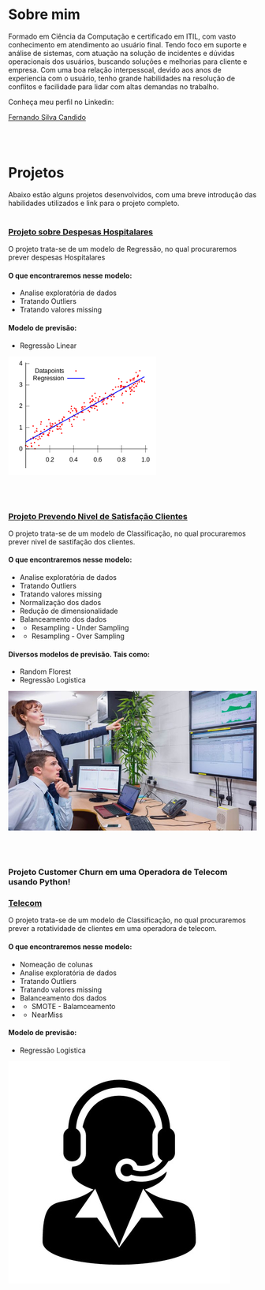# Sobre mim

Formado em Ciência da Computação e certificado em ITIL, com vasto conhecimento em atendimento ao usuário final. 
Tendo foco em suporte e análise de sistemas, com atuação na solução de incidentes e dúvidas operacionais dos usuários, buscando soluções e melhorias para cliente e empresa.
Com uma boa relação interpessoal, devido aos anos de experiencia com o usuário, tenho grande habilidades na resolução de conflitos e facilidade para lidar com altas demandas no trabalho.

Conheça meu perfil no Linkedin:

[Fernando Silva Candido](https://www.linkedin.com/in/fernando-silva-candido-b90a5292/)

<br />
<br />

# Projetos
Abaixo estão alguns projetos desenvolvidos, com uma breve introdução das habilidades utilizados e link para o projeto completo.
<br />
<br />


### [Projeto sobre Despesas Hospitalares](https://github.com/CandidoFernando/python)

O projeto trata-se de um modelo de Regressão, no qual procuraremos prever despesas Hospitalares

#### O que encontraremos nesse modelo:
* Analise exploratória de dados
* Tratando Outliers
* Tratando valores missing

#### Modelo de previsão:
*  Regressão Linear


![](/LinearRegression2.png)

<br />
<br />


### [Projeto Prevendo Nivel de Satisfação Clientes](https://github.com/CandidoFernando/Prevendo_Nivel_Satisfacao_Clientes_Santander.git)

O projeto trata-se de um modelo de Classificação, no qual procuraremos prever nivel de sastifação dos clientes.

#### O que encontraremos nesse modelo:
* Analise exploratória de dados
* Tratando Outliers
* Tratando valores missing
* Normalização dos dados
* Redução de dimensionalidade
* Balanceamento dos dados
* * Resampling - Under Sampling
* * Resampling - Over Sampling

#### Diversos modelos de previsão. Tais como:
*  Random Florest
*  Regressão Logistica


![](/ti.jpg)

<br />
<br />

### Projeto Customer Churn em uma Operadora de Telecom usando Python!


### [Telecom](https://github.com/CandidoFernando/Customer_Churn_Telecom.git)

O projeto trata-se de um modelo de Classificação, no qual procuraremos prever a rotatividade de clientes em uma operadora de telecom.

#### O que encontraremos nesse modelo:
* Nomeação de colunas
* Analise exploratória de dados
* Tratando Outliers
* Tratando valores missing
* Balanceamento dos dados
* * SMOTE - Balamceamento
* * NearMiss

#### Modelo de previsão:
*  Regressão Logistica


![](/tele.jpg)
